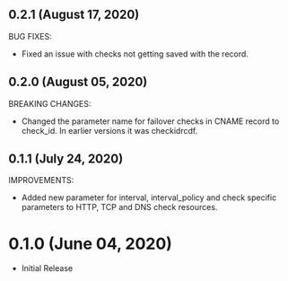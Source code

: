 ## 0.2.1 (August 17, 2020)

BUG FIXES:
- Fixed an issue with checks not getting saved with the record.
## 0.2.0 (August 05, 2020)

BREAKING CHANGES:

- Changed the parameter name for failover checks in CNAME record to check_id. In earlier versions it was checkidrcdf.
## 0.1.1 (July 24, 2020)

IMPROVEMENTS:

- Added new parameter for interval, interval_policy and check specific parameters to HTTP, TCP and DNS check resources.
# 0.1.0 (June 04, 2020)

- Initial Release
